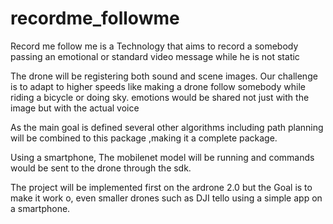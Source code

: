 # recordme_followme
Record me follow me is a Technology
that aims to record a somebody passing an emotional
 or standard video message while he is not static

The drone will be registering both sound and scene images.
Our challenge is to adapt to higher speeds
like making a drone follow somebody while riding a bicycle 
or doing sky.
emotions would be shared not just with the image but with the 
actual voice

As the main goal is defined several other
algorithms including path planning will be 
combined to this package ,making it a 
complete package.

Using a smartphone, The mobilenet
model will be running and commands would 
be sent to the drone through the sdk.

The project will be implemented first on the ardrone 2.0
but the Goal is to make it work o, even smaller drones such as 
DJI tello using a simple app on a smartphone.
